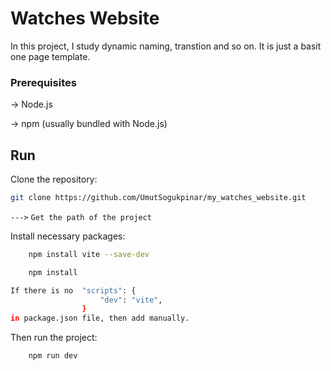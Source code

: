 
# Watches Website

In this project, I study dynamic naming, transtion and so on. It is just a basit one page template.


### Prerequisites

-> Node.js

-> npm (usually bundled with Node.js)


## Run

Clone the repository:
```bash
git clone https://github.com/UmutSogukpinar/my_watches_website.git
```

`--->` `Get the path of the project`

Install necessary packages:

```bash
    npm install vite --save-dev
```

```bash
    npm install
```
```bash
If there is no  "scripts": {
                    "dev": "vite",
                }
in package.json file, then add manually.
```

Then run the project:

```bash
    npm run dev
```
